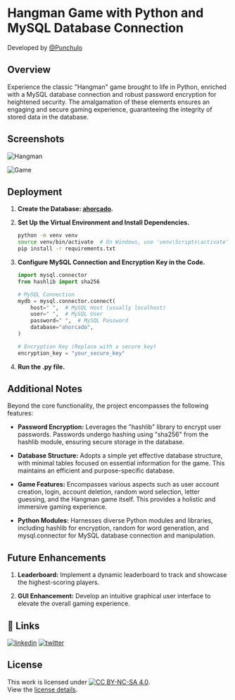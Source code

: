# Hangman Game with Python and MySQL Database Connection

Developed by [@Punchulo](https://www.github.com/punchulo)

## Overview

Experience the classic "Hangman" game brought to life in Python, enriched with a MySQL database connection and robust password encryption for heightened security. The amalgamation of these elements ensures an engaging and secure gaming experience, guaranteeing the integrity of stored data in the database.

## Screenshots

![Hangman](https://github.com/punchulo/PY/assets/63676351/250bde05-3028-4a78-8d28-4778599b170f)

![Game](https://github.com/punchulo/PY/assets/63676351/791d5ec0-3484-4cbe-bc79-f565815005a3)

## Deployment

1. **Create the Database: [ahorcado](https://github.com/punchulo/PY/blob/main/ahorcado_usuarios.sql).**
2. **Set Up the Virtual Environment and Install Dependencies.**
    ```bash
    python -m venv venv
    source venv/bin/activate  # On Windows, use 'venv\Scripts\activate'
    pip install -r requirements.txt
    ```
3. **Configure MySQL Connection and Encryption Key in the Code.**
    ```python
    import mysql.connector
    from hashlib import sha256

    # MySQL Connection
    mydb = mysql.connector.connect(
        host=" ",  # MySQL Host (usually localhost)
        user=" ",  # MySQL User
        password=" ",  # MySQL Password
        database="ahorcado",
    )

    # Encryption Key (Replace with a secure key)
    encryption_key = "your_secure_key"
    ```

4. **Run the .py file.**

## Additional Notes

Beyond the core functionality, the project encompasses the following features:

- **Password Encryption:** Leverages the "hashlib" library to encrypt user passwords. Passwords undergo hashing using "sha256" from the hashlib module, ensuring secure storage in the database.

- **Database Structure:** Adopts a simple yet effective database structure, with minimal tables focused on essential information for the game. This maintains an efficient and purpose-specific database.

- **Game Features:** Encompasses various aspects such as user account creation, login, account deletion, random word selection, letter guessing, and the Hangman game itself. This provides a holistic and immersive gaming experience.

- **Python Modules:** Harnesses diverse Python modules and libraries, including hashlib for encryption, random for word generation, and mysql.connector for MySQL database connection and manipulation.

## Future Enhancements

1. **Leaderboard:** Implement a dynamic leaderboard to track and showcase the highest-scoring players.

2. **GUI Enhancement:** Develop an intuitive graphical user interface to elevate the overall gaming experience.

## 🔗 Links

[![linkedin](https://img.shields.io/badge/linkedin-0A66C2?style=for-the-badge&logo=linkedin&logoColor=white)](https://www.linkedin.com/in/pablo-garcia-bermejo-lopez-168020239/)
[![twitter](https://img.shields.io/badge/twitter-1DA1F2?style=for-the-badge&logo=twitter&logoColor=white)](https://twitter.com/punchis_0)

## License

This work is licensed under [![CC BY-NC-SA 4.0](https://i.creativecommons.org/l/by-nc-sa/4.0/88x31.png)](http://creativecommons.org/licenses/by-nc-sa/4.0/).  
View the [license details](http://creativecommons.org/licenses/by-nc-sa/4.0/).

